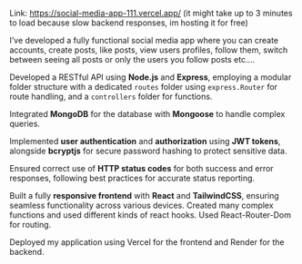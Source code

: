 Link: https://social-media-app-111.vercel.app/ (it might take up to 3 minutes to load because slow backend responses, im hosting it for free)

I’ve developed a fully functional social media app where you can create accounts, create posts, like posts, view users profiles, follow them, switch between seeing all posts or only the users you follow posts etc….

Developed a RESTful API using **Node.js** and **Express**, employing a modular folder structure with a dedicated `routes` folder using `express.Router` for route handling, and a `controllers` folder for functions. 

Integrated **MongoDB** for the database with **Mongoose** to handle complex queries.

Implemented **user authentication** and **authorization** using **JWT tokens**, alongside **bcryptjs** for secure password hashing to protect sensitive data.

Ensured correct use of **HTTP status codes** for both success and error responses, following best practices for accurate status reporting.

Built a fully **responsive frontend** with **React** and **TailwindCSS**, ensuring seamless functionality across various devices. Created many complex functions and used different kinds of react hooks. Used React-Router-Dom for routing.

Deployed my application using Vercel for the frontend and Render for the backend.

